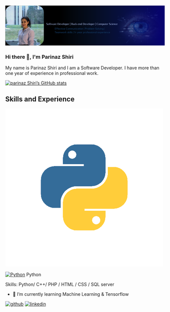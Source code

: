 ![Software Developer | Back-end developer ](https://github.com/Parinaz-Shiri/Parinaz-Shiri/blob/main/Copy%20of%20Blue%20Modern%20Technology%20LinkedIn%20Banner.png)

### Hi there 👋, I'm Parinaz Shiri
My name is Parinaz Shiri and I am a Software Developer. I have more than one year of experience in professional work. 


[![parinaz Shiri’s GitHub stats](https://github-readme-stats.vercel.app/api?username=parinaz-shiri)](https://github.com/parinaz-shiri/github-readme-stats)

## Skills and Experience 

![Python](https://github.com/Parinaz-Shiri/Parinaz-Shiri/blob/main/Python-icon.png) 

[<img src='[https://cdn.jsdelivr.net/npm/simple-icons@3.0.1/icons/github.svg](https://github.com/Parinaz-Shiri/Parinaz-Shiri/blob/main/Python-icon.png)' alt='Python' height='40'>](https://github.com/parinaz-shiri) Python

Skills: Python/ C++/ PHP / HTML / CSS / SQL server 

- 🌱 I’m currently learning Machine Learning & Tensorflow 


[<img src='https://cdn.jsdelivr.net/npm/simple-icons@3.0.1/icons/github.svg' alt='github' height='40'>](https://github.com/parinaz-shiri)  [<img src='https://cdn.jsdelivr.net/npm/simple-icons@3.0.1/icons/linkedin.svg' alt='linkedin' height='40'>](https://www.linkedin.com/in/https://www.linkedin.com/in/parinaz-shiri-881834228/)  

